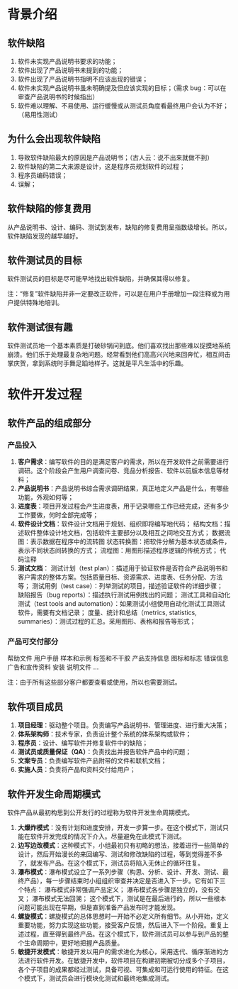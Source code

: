 # 背景介绍
## 软件缺陷
1. 软件未实现产品说明书要求的功能；
2. 软件出现了产品说明书未提到的功能；
3. 软件出现了产品说明书指明不应该出现的错误；
4. 软件未实现产品说明书虽未明确提及但应该实现的目标；（需求 bug：可以在审查产品说明书的时候指出）
5. 软件难以理解、不易使用、运行缓慢或从测试员角度看最终用户会认为不好；（易用性测试）

## 为什么会出现软件缺陷
1. 导致软件缺陷最大的原因是产品说明书；（古人云：说不出来就做不到）
2. 软件缺陷的第二大来源是设计，这是程序员规划软件的过程；
3. 程序员编码错误；
4. 误解；

## 软件缺陷的修复费用
从产品说明书、设计、编码、测试到发布，缺陷的修复费用呈指数级增长。所以，软件缺陷发现的越早越好。

## 软件测试员的目标
软件测试员的目标是尽可能早地找出软件缺陷，并确保其得以修复。

注：“修复”软件缺陷并非一定要改正软件，可以是在用户手册增加一段注释或为用户提供特殊地培训。

## 软件测试很有趣
软件测试员地一个基本素质是打破砂锅问到底。他们喜欢找出那些难以捉摸地系统崩溃。他们乐于处理最复杂地问题。经常看到他们高高兴兴地来回奔忙，相互间击掌庆贺，拿到系统时手舞足蹈地样子。这就是平凡生活中的乐趣。

# 软件开发过程

## 软件产品的组成部分
### 产品投入
1. **客户需求**：编写软件的目的是满足客户的需求，所以在开发软件之前需要进行调研。这个阶段会产生用户调查问卷、竞品分析报告、软件以前版本信息等材料；
2. **产品说明书**：产品说明书综合需求调研结果，真正地定义产品是什么，有哪些功能，外观如何等；
3. **进度表**：项目开发过程会产生进度表，用于记录哪些工作已经完成，还有多少工作要做，何时全部完成等；
4. **软件设计文档**：软件设计文档用于规划、组织即将编写地代码；
 结构文档：描述软件整体设计地文档，包括软件主要部分以及相互之间地交互方式；
 数据流图：表示数据在程序中的流转图
 状态转换图：把软件分解为基本状态或条件，表示不同状态间转换的方式；
 流程图：用图形描述程序逻辑的传统方式；
 代码注释
5. **测试文档**：
 测试计划（test plan）：描述用于验证软件是否符合产品说明书和客户需求的整体方案。包括质量目标、资源需求、进度表、任务分配、方法等；
 测试用例（test case）：列举测试的项目，描述验证软件的详细步骤；
 缺陷报告（bug reports）：描述执行测试用例找出的问题；
 测试工具和自动化测试（test tools and automation）：如果测试小组使用自动化测试工具测试软件，需要有文档记录；
 度量、统计和总结（metrics, statistics, summaries）：测试过程的汇总。采用图形、表格和报告等形式；
### 产品可交付部分
帮助文件    用户手册    样本和示例   标签和不干胶    产品支持信息    图标和标志   错误信息    广告和宣传资料   安装    说明文件    ...

注：由于所有这些部分客户都要查看或使用，所以也需要测试。

## 软件项目成员
1. **项目经理**：驱动整个项目。负责编写产品说明书、管理进度、进行重大决策；
2. **体系架构师**：技术专家，负责设计整个系统的体系架构或软件；
3. **程序员**：设计、编写软件并修复软件中的缺陷；
4. **测试员或质量保证（QA）**：负责找出并报告软件产品中的问题；
5. **文案专员**：负责编写软件产品附带的文件和联机文档；
6. **实施人员**：负责将产品和资料交付给用户；

## 软件开发生命周期模式
软件产品从最初构思到公开发行的过程称为软件开发生命周期模式。
1. **大爆炸模式**：没有计划和进度安排，开发一步算一步。在这个模式下，测试只能在软件开发完成的情况下介入。尽量避免在此模式下测试。
2. **边写边改模式**：这种模式下，小组最初只有初略的想法，接着进行一些简单的设计，然后开始漫长的来回编写、测试和修改缺陷的过程，等到觉得差不多了，就发布产品。在这个模式下，测试员将陷入无休止的循环往复。
3. **瀑布模式**：瀑布模式设立了一系列步骤（构思、分析、设计、开发、测试、最终产品），每一步骤结束时小组组织审查并决定是否进入下一步。它有如下三个特点：
 瀑布模式非常强调产品定义；
 瀑布模式各步骤是独立的，没有交叉；
 瀑布模式无法回溯；
这个模式下，测试是在最后进行的，所以一些根本问题可能出现在早期，但是直到准备产品发布时才能发现。
4. **螺旋模式**：螺旋模式的总体思想时一开始不必定义所有细节。从小开始，定义重要功能，努力实现这些功能，接受客户反馈，然后进入下一个阶段。重复上述过程，直至得到最终产品。在这个模式下，软件测试员可以参与到产品的整个生命周期中，更好地把握产品质量。
5. **敏捷开发模式**：敏捷开发以用户的需求进化为核心，采用迭代、循序渐进的方法进行软件开发。在敏捷开发中，软件项目在构建初期被切分成多个子项目，各个子项目的成果都经过测试，具备可视、可集成和可运行使用的特征。在这个模式下，测试员会进行模块化测试和最终地集成测试。
